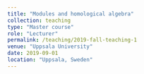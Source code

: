 ```yaml
---
title: "Modules and homological algebra"
collection: teaching
type: "Master course"
role: "Lecturer"
permalink: /teaching/2019-fall-teaching-1
venue: "Uppsala University"
date: 2019-09-01
location: "Uppsala, Sweden"
---
```

